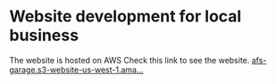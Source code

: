 # Website development for local business


The website is hosted on AWS
Check this link to see the website.
[afs-garage.s3-website-us-west-1.ama…](http://afs-garage.s3-website-us-west-1.amazonaws.com)